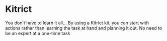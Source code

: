 # Kitrict
You don't have to learn it all...
By using a Kitrict kit, you can start with actions rather than learning the task at hand and planning it out.
No need to be an expert at a one-time task
